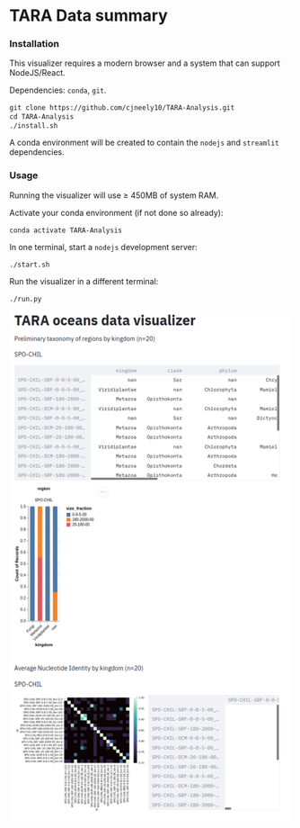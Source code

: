 # TARA Data summary

### Installation

This visualizer requires a modern browser and a system that can support NodeJS/React.

Dependencies: `conda`, `git`.

```
git clone https://github.com/cjneely10/TARA-Analysis.git
cd TARA-Analysis
./install.sh
```

A conda environment will be created to contain the `nodejs` and `streamlit` dependencies.

### Usage

Running the visualizer will use &ge; 450MB of system RAM.

Activate your conda environment (if not done so already):

```
conda activate TARA-Analysis
```

In one terminal, start a `nodejs` development server:

```
./start.sh
```

Run the visualizer in a different terminal:

```
./run.py
```

![](https://github.com/cjneely10/TARA-Analysis/blob/main/assets/main-image.png)
